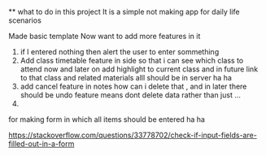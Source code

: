 ** what to do in this project 
It is a simple not making app for daily life scenarios 

Made basic template 
Now want to add more features in it 

1. if I entered nothing then alert the user to enter sommething
2. Add class timetable feature in side so that i can see which class to attend now and later on add highlight to current class and in future link to that class and related materials alll should be in server ha ha
3. add cancel feature in notes how can i delete that , and in later there should be undo feature means dont delete data rather than just ...
4. 
for making form in which all items should be entered ha ha

https://stackoverflow.com/questions/33778702/check-if-input-fields-are-filled-out-in-a-form

